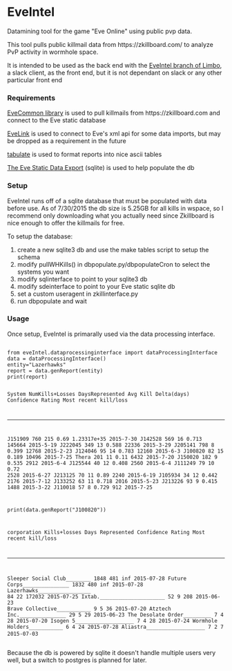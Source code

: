 # EveIntel
Datamining tool for the game "Eve Online" using public pvp data.


<p>This tool pulls public killmail data from https://zkillboard.com/ to analyze PvP activity in wormhole space.</p> 
<p>It is intended to be used as the back end with the <a href="https://github.com/Marclass/limbo/tree/EveIntelBranch" >EveIntel branch of Limbo</a>, a slack client, as the front end, but it is not dependant on slack or any other particular front end</p>

<h3>Requirements</h3>
<p><a href="https://github.com/Marclass/EveCommon">EveCommon library</a> is used to pull killmails from https://zkillboard.com and connect to the Eve static database</p>
<p><a href="https://github.com/eve-val/evelink">EveLink</a> is used to connect to Eve's xml api for some data imports, but may be dropped as a requirement in the future</p>
<p><a href="https://pypi.python.org/pypi/tabulate"> tabulate</a> is used to format reports into nice ascii tables</p>
<p><a href="https://developers.eveonline.com/resource/static-data-export">The Eve Static Data Export</a> (sqlite) is used to help populate the db</p>

<h3>Setup</h3>
<p>EveIntel runs off of a sqlite database that must be populated with data before use. As of 7/30/2015 the db size is 5.25GB for all kills in wspace, so I recommend only downloading what you actually need since Zkillboard is nice enough to offer the killmails for free. </p>

<p>To setup the database: 
<ol><li>create a new sqlite3 db and use the make tables script to setup the schema</li>
<li>modify pullWHKills() in dbpopulate.py/dbpopulateCron to select the systems you want</li>
<li>modify sqlinterface to point to your sqlite3 db</li>
<li>modify sdeinterface to point to your Eve static sqlite db</li>
<li>set a custom useragent in zkillinterface.py</li>
<li>run dbpopulate and wait</li></ol></p>

<h3>Usage</h3>
<p>Once setup, EveIntel is primarally used via the data processing interface. 
<pre>
<code>
from eveIntel.dataprocessinginterface import dataProcessingInterface
data = dataProcessingInterface()
entity="Lazerhawks"
report = data.genReport(entity)
print(report)

System      NumKills+Losses    DaysRepresented    Avg Kill Delta(days)    Confidence Rating  Most recent kill/loss
--------  -----------------  -----------------  ----------------------  -------------------  -----------------------
J151909                 760                215                   0.69           1.23317e+35  2015-7-30
J142528                 569                 16                   0.713     145664            2015-5-19
J222045                 349                 13                   0.588      22336            2015-3-29
J205141                 798                  8                   0.399      12768            2015-2-23
J124046                  95                 14                   0.783      12160            2015-6-3
J100820                  82                 15                   0.189      10496            2015-7-25
Thera                   201                 11                   0.11        6432            2015-7-20
J150020                 182                  9                   0.535       2912            2015-6-4
J125544                  40                 12                   0.408       2560            2015-6-4
J111249                  79                 10                   0.72        2528            2015-6-27
J213125                  70                 11                   0.89        2240            2015-6-19
J105934                  34                 12                   0.442       2176            2015-7-12
J133252                  63                 11                   0.718       2016            2015-5-23
J213226                  93                  9                   0.415       1488            2015-3-22
J110018                  57                  8                   0.729        912            2015-7-25


print(data.genReport("J100820"))

corporation                    Kills+losses    Days Represented    Confidence Rating  Most recent kill/loss
---------------------------  --------------  ------------------  -------------------  -----------------------
Sleeper Social Club________            1848                 481                  inf  2015-07-28
Future Corps_______________            1832                 480                  inf  2015-07-28
Lazerhawks_________________              84                  22               172032  2015-07-25
Ixtab._____________________              52                   9                  208  2015-06-23
Brave Collective___________               9                   5                   36  2015-07-20
Atztech Inc._______________              29                   5                   29  2015-06-23
The Desolate Order_________               7                   4                   28  2015-07-20
Isogen 5___________________               7                   4                   28  2015-07-24
Wormhole Holders___________               6                   4                   24  2015-07-28
Aliastra___________________               7                   2                    7  2015-07-03
</code>
</pre>
Because the db is powered by sqlite it doesn't handle multiple users very well, but a switch to postgres is planned for later.
</p>
